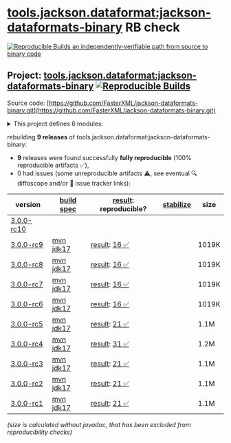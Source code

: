[tools.jackson.dataformat:jackson-dataformats-binary](https://central.sonatype.com/artifact/tools.jackson.dataformat/jackson-dataformats-binary/versions) RB check
=======

[![Reproducible Builds](https://reproducible-builds.org/images/logos/rb.svg) an independently-verifiable path from source to binary code](https://reproducible-builds.org/)

## Project: [tools.jackson.dataformat:jackson-dataformats-binary](https://central.sonatype.com/artifact/tools.jackson.dataformat/jackson-dataformats-binary/versions) [![Reproducible Builds](https://img.shields.io/endpoint?url=https://raw.githubusercontent.com/jvm-repo-rebuild/reproducible-central/master/content/tools/jackson/dataformat/jackson-dataformats-binary/badge.json)](https://github.com/jvm-repo-rebuild/reproducible-central/blob/master/content/tools/jackson/dataformat/jackson-dataformats-binary/README.md)

Source code: [https://github.com/FasterXML/jackson-dataformats-binary.git](https://github.com/FasterXML/jackson-dataformats-binary.git)

<details><summary>This project defines 6 modules:</summary>

* [tools.jackson.dataformat:jackson-dataformat-avro](https://central.sonatype.com/artifact/tools.jackson.dataformat/jackson-dataformat-avro/overview)
* [tools.jackson.dataformat:jackson-dataformat-cbor](https://central.sonatype.com/artifact/tools.jackson.dataformat/jackson-dataformat-cbor/overview)
* [tools.jackson.dataformat:jackson-dataformat-ion](https://central.sonatype.com/artifact/tools.jackson.dataformat/jackson-dataformat-ion/overview)
* [tools.jackson.dataformat:jackson-dataformat-protobuf](https://central.sonatype.com/artifact/tools.jackson.dataformat/jackson-dataformat-protobuf/overview)
* [tools.jackson.dataformat:jackson-dataformat-smile](https://central.sonatype.com/artifact/tools.jackson.dataformat/jackson-dataformat-smile/overview)
* [tools.jackson.dataformat:jackson-dataformats-binary](https://central.sonatype.com/artifact/tools.jackson.dataformat/jackson-dataformats-binary/overview)
</details>

rebuilding **9 releases** of tools.jackson.dataformat:jackson-dataformats-binary:
- **9** releases were found successfully **fully reproducible** (100% reproducible artifacts :white_check_mark:),
- 0 had issues (some unreproducible artifacts :warning:, see eventual :mag: diffoscope and/or :memo: issue tracker links):

| version | [build spec](/BUILDSPEC.md) | [result](https://reproducible-builds.org/docs/jvm/): reproducible? | [stabilize](https://github.com/google/oss-rebuild/blob/main/cmd/stabilize/README.md) | size |
| -- | --------- | ------ | ------ | -- |
| [3.0.0-rc10](https://central.sonatype.com/artifact/tools.jackson.dataformat/jackson-dataformats-binary/3.0.0-rc10/pom) | | | |
| [3.0.0-rc9](https://central.sonatype.com/artifact/tools.jackson.dataformat/jackson-dataformats-binary/3.0.0-rc9/pom) | [mvn jdk17](jackson-dataformats-binary-3.0.0-rc9.buildspec) | [result](jackson-dataformats-binary-3.0.0-rc9.buildinfo): [16 :white_check_mark: ](jackson-dataformats-binary-3.0.0-rc9.buildcompare) | | 1019K |
| [3.0.0-rc8](https://central.sonatype.com/artifact/tools.jackson.dataformat/jackson-dataformats-binary/3.0.0-rc8/pom) | [mvn jdk17](jackson-dataformats-binary-3.0.0-rc8.buildspec) | [result](jackson-dataformats-binary-3.0.0-rc8.buildinfo): [16 :white_check_mark: ](jackson-dataformats-binary-3.0.0-rc8.buildcompare) | | 1019K |
| [3.0.0-rc7](https://central.sonatype.com/artifact/tools.jackson.dataformat/jackson-dataformats-binary/3.0.0-rc7/pom) | [mvn jdk17](jackson-dataformats-binary-3.0.0-rc7.buildspec) | [result](jackson-dataformats-binary-3.0.0-rc7.buildinfo): [16 :white_check_mark: ](jackson-dataformats-binary-3.0.0-rc7.buildcompare) | | 1019K |
| [3.0.0-rc6](https://central.sonatype.com/artifact/tools.jackson.dataformat/jackson-dataformats-binary/3.0.0-rc6/pom) | [mvn jdk17](jackson-dataformats-binary-3.0.0-rc6.buildspec) | [result](jackson-dataformats-binary-3.0.0-rc6.buildinfo): [16 :white_check_mark: ](jackson-dataformats-binary-3.0.0-rc6.buildcompare) | | 1019K |
| [3.0.0-rc5](https://central.sonatype.com/artifact/tools.jackson.dataformat/jackson-dataformats-binary/3.0.0-rc5/pom) | [mvn jdk17](jackson-dataformats-binary-3.0.0-rc5.buildspec) | [result](jackson-dataformats-binary-3.0.0-rc5.buildinfo): [21 :white_check_mark: ](jackson-dataformats-binary-3.0.0-rc5.buildcompare) | | 1.1M |
| [3.0.0-rc4](https://central.sonatype.com/artifact/tools.jackson.dataformat/jackson-dataformats-binary/3.0.0-rc4/pom) | [mvn jdk17](jackson-dataformats-binary-3.0.0-rc4.buildspec) | [result](jackson-dataformats-binary-3.0.0-rc4.buildinfo): [31 :white_check_mark: ](jackson-dataformats-binary-3.0.0-rc4.buildcompare) | | 1.2M |
| [3.0.0-rc3](https://central.sonatype.com/artifact/tools.jackson.dataformat/jackson-dataformats-binary/3.0.0-rc3/pom) | [mvn jdk17](jackson-dataformats-binary-3.0.0-rc3.buildspec) | [result](jackson-dataformats-binary-3.0.0-rc3.buildinfo): [21 :white_check_mark: ](jackson-dataformats-binary-3.0.0-rc3.buildcompare) | | 1.1M |
| [3.0.0-rc2](https://central.sonatype.com/artifact/tools.jackson.dataformat/jackson-dataformats-binary/3.0.0-rc2/pom) | [mvn jdk17](jackson-dataformats-binary-3.0.0-rc2.buildspec) | [result](jackson-dataformats-binary-3.0.0-rc2.buildinfo): [21 :white_check_mark: ](jackson-dataformats-binary-3.0.0-rc2.buildcompare) | | 1.1M |
| [3.0.0-rc1](https://central.sonatype.com/artifact/tools.jackson.dataformat/jackson-dataformats-binary/3.0.0-rc1/pom) | [mvn jdk17](jackson-dataformats-binary-3.0.0-rc1.buildspec) | [result](jackson-dataformats-binary-3.0.0-rc1.buildinfo): [21 :white_check_mark: ](jackson-dataformats-binary-3.0.0-rc1.buildcompare) | | 1.1M |

<i>(size is calculated without javadoc, that has been excluded from reproducibility checks)</i>
